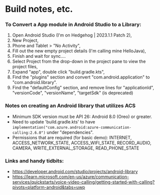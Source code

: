 # Build notes, etc. 

### To Convert a App module in Android Studio to a Library: 

1. Open Android Studio (I'm on Hedgehog | 2023.1.1 Patch 2),
2. New Project,
3. Phone and Tablet > "No Activity",
4. Fill out the new empty project details (I'm calling mine HelloJava),
5. Finish and wait for sync....
6. Select Project from the drop-down in the project pane to view the project files,
7. Expand "app", double click "build.gradle.kts",
8. Find the "plugins" section and convert "com.android.application" to "com.android.library".
9. Find the "defaultConfig" section, and remove lines for "applicationId", "versionCode", "versionName", "targetSdk" (is deprecated)


### Notes on creating an Android library that utilizes ACS

- Minimum SDK version must be API 26: Android 8.0 (Oreo) or greater. 
- Need to update 'build.gradle.kts' to have `implementation("com.azure.android:azure-communication-calling:2.6.0")` under "dependencies". 
- Permissions that are required (for basic demo): INTERNET, ACCESS_NETWORK_STATE, ACCESS_WIFI_STATE, RECORD_AUDIO, CAMERA, WRITE_EXTERNAL_STORAGE, READ_PHONE_STATE

### Links and handy tidbits: 
- https://developer.android.com/studio/projects/android-library
- https://learn.microsoft.com/en-us/azure/communication-services/quickstarts/voice-video-calling/getting-started-with-calling?pivots=platform-android&tabs=uwp
